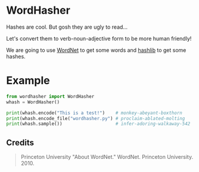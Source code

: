 # WordHasher
Hashes are cool. But gosh they are ugly to read...

Let's convert them to verb-noun-adjective form to be more human friendly!

We are going to use [WordNet](https://wordnet.princeton.edu/) to get some words and [hashlib](https://docs.python.org/3/library/hashlib.html) to get some hashes.

# Example
``` python
from wordhasher import WordHasher
whash = WordHasher()

print(whash.encode("This is a test!")    # monkey-abeyant-boxthorn
print(whash.encode_file("wordhasher.py") # proclaim-ablated-molting
print(whash.sample())                    # infer-adoring-walkaway-542
```

## Credits
> Princeton University "About WordNet." WordNet. Princeton University. 2010. 
